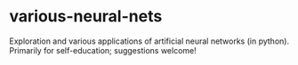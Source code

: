 # various-neural-nets
Exploration and various applications of artificial neural networks (in python). Primarily for self-education; suggestions welcome!
